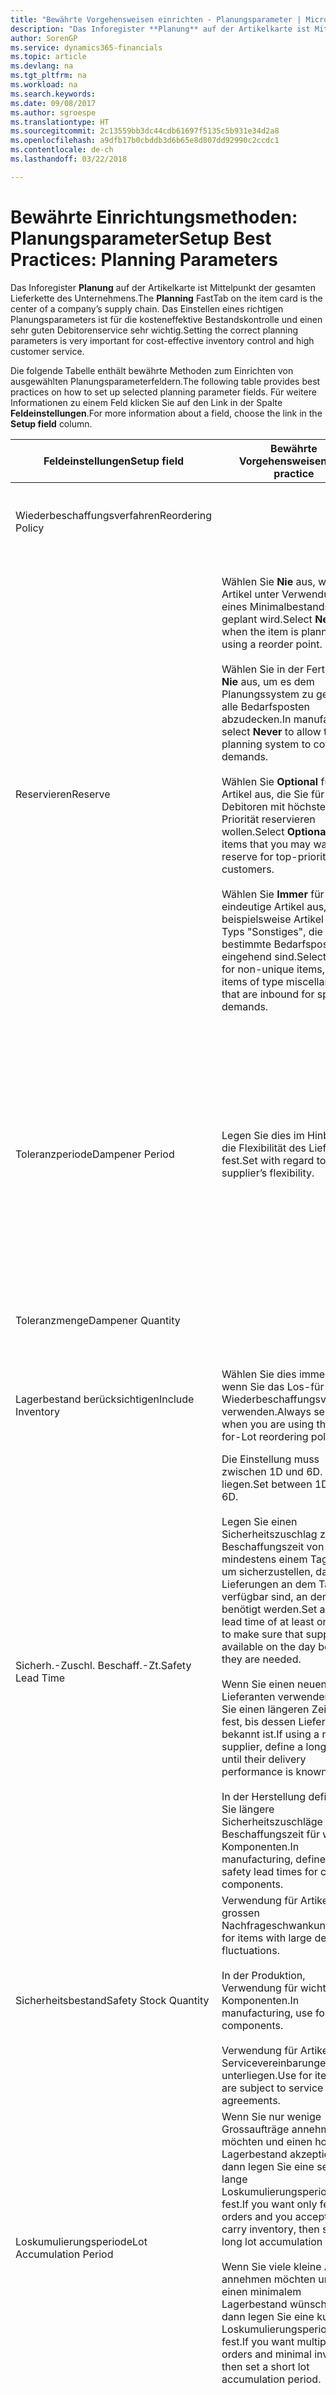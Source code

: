 ```yaml
---
title: "Bewährte Vorgehensweisen einrichten - Planungsparameter | Microsoft Docs"
description: "Das Inforegister **Planung** auf der Artikelkarte ist Mittelpunkt der gesamten Lieferkette des Unternehmens. Das Einstellen eines richtigen Planungsparameters ist für die kosteneffektive Bestandskontrolle und einen sehr guten Debitorenservice sehr wichtig."
author: SorenGP
ms.service: dynamics365-financials
ms.topic: article
ms.devlang: na
ms.tgt_pltfrm: na
ms.workload: na
ms.search.keywords: 
ms.date: 09/08/2017
ms.author: sgroespe
ms.translationtype: HT
ms.sourcegitcommit: 2c13559bb3dc44cdb61697f5135c5b931e34d2a8
ms.openlocfilehash: a9dfb17b0cbddb3d6b65e8d807dd92990c2ccdc1
ms.contentlocale: de-ch
ms.lasthandoff: 03/22/2018

---
```

# <a name="setup-best-practices-planning-parameters"></a><span data-ttu-id="9f67d-104">Bewährte Einrichtungsmethoden: Planungsparameter</span><span class="sxs-lookup"><span data-stu-id="9f67d-104">Setup Best Practices: Planning Parameters</span></span>
<span data-ttu-id="9f67d-105">Das Inforegister **Planung** auf der Artikelkarte ist Mittelpunkt der gesamten Lieferkette des Unternehmens.</span><span class="sxs-lookup"><span data-stu-id="9f67d-105">The **Planning** FastTab on the item card is the center of a company’s supply chain.</span></span> <span data-ttu-id="9f67d-106">Das Einstellen eines richtigen Planungsparameters ist für die kosteneffektive Bestandskontrolle und einen sehr guten Debitorenservice sehr wichtig.</span><span class="sxs-lookup"><span data-stu-id="9f67d-106">Setting the correct planning parameters is very important for cost-effective inventory control and high customer service.</span></span>  

 <span data-ttu-id="9f67d-107">Die folgende Tabelle enthält bewährte Methoden zum Einrichten von ausgewählten Planungsparameterfeldern.</span><span class="sxs-lookup"><span data-stu-id="9f67d-107">The following table provides best practices on how to set up selected planning parameter fields.</span></span> <span data-ttu-id="9f67d-108">Für weitere Informationen zu einem Feld klicken Sie auf den Link in der Spalte **Feldeinstellungen**.</span><span class="sxs-lookup"><span data-stu-id="9f67d-108">For more information about a field, choose the link in the **Setup field** column.</span></span>  

|<span data-ttu-id="9f67d-109">Feldeinstellungen</span><span class="sxs-lookup"><span data-stu-id="9f67d-109">Setup field</span></span>|<span data-ttu-id="9f67d-110">Bewährte Vorgehensweisen</span><span class="sxs-lookup"><span data-stu-id="9f67d-110">Best practice</span></span>|<span data-ttu-id="9f67d-111">Bemerkung</span><span class="sxs-lookup"><span data-stu-id="9f67d-111">Comment</span></span>|  
|-----------------|-------------------|-------------|  
|<span data-ttu-id="9f67d-112">Wiederbeschaffungsverfahren</span><span class="sxs-lookup"><span data-stu-id="9f67d-112">Reordering Policy</span></span>||<span data-ttu-id="9f67d-113">Weitere Informationen finden Sie unter [Bewährte Einrichtungsmethoden: Wiederbeschaffungsverfahren](setup-best-practices-reordering-policies.md).</span><span class="sxs-lookup"><span data-stu-id="9f67d-113">For more information, see [Setup Best Practices: Reordering Policies](setup-best-practices-reordering-policies.md).</span></span>|  
|<span data-ttu-id="9f67d-114">Reservieren</span><span class="sxs-lookup"><span data-stu-id="9f67d-114">Reserve</span></span>|<span data-ttu-id="9f67d-115">Wählen Sie **Nie** aus, wenn der Artikel unter Verwendung eines Minimalbestands geplant wird.</span><span class="sxs-lookup"><span data-stu-id="9f67d-115">Select **Never** when the item is planned using a reorder point.</span></span><br /><br /> <span data-ttu-id="9f67d-116">Wählen Sie in der Fertigung **Nie** aus, um es dem Planungssystem zu gestatten, alle Bedarfsposten abzudecken.</span><span class="sxs-lookup"><span data-stu-id="9f67d-116">In manufacturing, select **Never** to allow the planning system to cover all demands.</span></span><br /><br /> <span data-ttu-id="9f67d-117">Wählen Sie **Optional** für Artikel aus, die Sie für Debitoren mit höchster Priorität reservieren wollen.</span><span class="sxs-lookup"><span data-stu-id="9f67d-117">Select **Optional** for items that you may want to reserve for top-priority customers.</span></span><br /><br /> <span data-ttu-id="9f67d-118">Wählen Sie **Immer** für nicht eindeutige Artikel aus, wie beispielsweise Artikel des Typs "Sonstiges", die für bestimmte Bedarfsposten eingehend sind.</span><span class="sxs-lookup"><span data-stu-id="9f67d-118">Select **Always** for non-unique items, such as items of type miscellaneous that are inbound for specific demands.</span></span>|<span data-ttu-id="9f67d-119">Reservierungen wirken im Allgemeinen dem Zweck der Planung entgegen, nämlich einem Ausgleich zwischen Bedarf und Vorrat.</span><span class="sxs-lookup"><span data-stu-id="9f67d-119">Reservations generally counteract the purpose of planning, which is to balance demand and supply.</span></span> <span data-ttu-id="9f67d-120">Daher sollten Artikel, die für die Planung eingerichtet wurden, im Allgemeinen nicht reserviert werden.</span><span class="sxs-lookup"><span data-stu-id="9f67d-120">Therefore, items that are set up for planning should generally not be reserved.</span></span><br /><br /> <span data-ttu-id="9f67d-121">Wenn der Benutzer eine Lagerbestandsmenge für zukünftigen Bedarf reserviert, wird die Planungsgrundlage gestört, und der Minimalbestand funktioniert möglicherweise nicht ordnungsgemäss.</span><span class="sxs-lookup"><span data-stu-id="9f67d-121">If the user reserves an inventory quantity for future demand, then the planning foundation will be disturbed, and the reorder point may not work correctly.</span></span> <span data-ttu-id="9f67d-122">Selbst wenn der voraussichtliche Lagerbestand im Hinblick auf den Minimalbestand akzeptabel ist, stehen die Mengen möglicherweise aufgrund der Reservierung nicht zur Verfügung.</span><span class="sxs-lookup"><span data-stu-id="9f67d-122">Even if the projected inventory level is acceptable with regard to the reorder point, the quantities may not be available because of the reservation.</span></span>|  
|<span data-ttu-id="9f67d-123">Toleranzperiode</span><span class="sxs-lookup"><span data-stu-id="9f67d-123">Dampener Period</span></span>|<span data-ttu-id="9f67d-124">Legen Sie dies im Hinblick auf die Flexibilität des Lieferanten fest.</span><span class="sxs-lookup"><span data-stu-id="9f67d-124">Set with regard to the supplier’s flexibility.</span></span>|<span data-ttu-id="9f67d-125">Wenn der Lieferant Änderungen in letzter Minute an den Aufträgen akzeptiert, verwenden Sie eine längere Periode.</span><span class="sxs-lookup"><span data-stu-id="9f67d-125">If the supplier accepts last-minute changes to orders, then use a longer period.</span></span> <span data-ttu-id="9f67d-126">Wenn für den Lieferanten eine feste Planung erforderlich ist, dann halten Sie die Periode so kurz wie möglich.</span><span class="sxs-lookup"><span data-stu-id="9f67d-126">If the supplier requires firm planning, then shorten your period as much as possible.</span></span><br /><br /> <span data-ttu-id="9f67d-127">Informationen zur globalen Einrichtung, siehe [Designdetails: Planungsparameter](design-details-planning-parameters.md).</span><span class="sxs-lookup"><span data-stu-id="9f67d-127">For information about the global setup, see [Design Details: Planning Parameters](design-details-planning-parameters.md).</span></span>|  
|<span data-ttu-id="9f67d-128">Toleranzmenge</span><span class="sxs-lookup"><span data-stu-id="9f67d-128">Dampener Quantity</span></span>||<span data-ttu-id="9f67d-129">Informationen zur globalen Einrichtung, siehe [Designdetails: Planungsparameter](design-details-planning-parameters.md).</span><span class="sxs-lookup"><span data-stu-id="9f67d-129">For information about the global setup, see [Design Details: Planning Parameters](design-details-planning-parameters.md).</span></span>|  
|<span data-ttu-id="9f67d-130">Lagerbestand berücksichtigen</span><span class="sxs-lookup"><span data-stu-id="9f67d-130">Include Inventory</span></span>|<span data-ttu-id="9f67d-131">Wählen Sie dies immer aus, wenn Sie das Los-für-Los-Wiederbeschaffungsverfahren verwenden.</span><span class="sxs-lookup"><span data-stu-id="9f67d-131">Always select when you are using the Lot-for-Lot reordering policy.</span></span>|<span data-ttu-id="9f67d-132">Wählen Sie dies nur in bestimmten Fällen nicht aus, beispielsweise wenn keine Lagerartikel verkäuflich sind.</span><span class="sxs-lookup"><span data-stu-id="9f67d-132">Do not select only in special situations, such as when inventory items are not sellable.</span></span>|  
|<span data-ttu-id="9f67d-133">Sicherh.-Zuschl. Beschaff.-Zt.</span><span class="sxs-lookup"><span data-stu-id="9f67d-133">Safety Lead Time</span></span>|<span data-ttu-id="9f67d-134">Die Einstellung muss zwischen 1D und 6D. liegen.</span><span class="sxs-lookup"><span data-stu-id="9f67d-134">Set between 1D and 6D.</span></span><br /><br /> <span data-ttu-id="9f67d-135">Legen Sie einen Sicherheitszuschlag zur Beschaffungszeit von mindestens einem Tag fest, um sicherzustellen, dass die Lieferungen an dem Tag verfügbar sind, an dem sie benötigt werden.</span><span class="sxs-lookup"><span data-stu-id="9f67d-135">Set a safety lead time of at least one day to make sure that supplies are available on the day before they are needed.</span></span><br /><br /> <span data-ttu-id="9f67d-136">Wenn Sie einen neuen Lieferanten verwenden, legen Sie einen längeren Zeitraum fest, bis dessen Liefertreue bekannt ist.</span><span class="sxs-lookup"><span data-stu-id="9f67d-136">If using a new supplier, define a longer time until their delivery performance is known.</span></span><br /><br /> <span data-ttu-id="9f67d-137">In der Herstellung definieren Sie längere Sicherheitszuschläge zur Beschaffungszeit für wichtige Komponenten.</span><span class="sxs-lookup"><span data-stu-id="9f67d-137">In manufacturing, define longer safety lead times for critical components.</span></span>|<span data-ttu-id="9f67d-138">Vom System geplante Lieferungen, um zu vermeiden, dass am gleichen Tag, an dem Bestand nicht lieferbar ist, Bestand nicht lieferbar ist.</span><span class="sxs-lookup"><span data-stu-id="9f67d-138">Supply that is planned by the system to avoid a stock-out will arrive on the same day that the stock-out occurs.</span></span> <span data-ttu-id="9f67d-139">Dies kann sich möglicherweise als mehrere Stunden zu spät erweisen, wenn beispielsweise der Bedarf morgens erforderlich ist und die Lieferung am Nachmittag eingeht.</span><span class="sxs-lookup"><span data-stu-id="9f67d-139">This may be several hours too late if, for example, the demand is needed in the morning and the supply arrives in the afternoon.</span></span> <span data-ttu-id="9f67d-140">**Hinweis:** Das Feld **Sicherh.-Zuschl.-Zt.** verwendet den Basiskalender.</span><span class="sxs-lookup"><span data-stu-id="9f67d-140">**Note:**  The **Safety Lead Time** field uses the base calendar.</span></span> <span data-ttu-id="9f67d-141">Daher bedeutet 14T nicht notwendigerweise zwei Wochen.</span><span class="sxs-lookup"><span data-stu-id="9f67d-141">Therefore, 14D is not necessarily two weeks.</span></span>|  
|<span data-ttu-id="9f67d-142">Sicherheitsbestand</span><span class="sxs-lookup"><span data-stu-id="9f67d-142">Safety Stock Quantity</span></span>|<span data-ttu-id="9f67d-143">Verwendung für Artikel mit grossen Nachfrageschwankungen.</span><span class="sxs-lookup"><span data-stu-id="9f67d-143">Use for items with large demand fluctuations.</span></span><br /><br /> <span data-ttu-id="9f67d-144">In der Produktion, Verwendung für wichtige Komponenten.</span><span class="sxs-lookup"><span data-stu-id="9f67d-144">In manufacturing, use for critical components.</span></span><br /><br /> <span data-ttu-id="9f67d-145">Verwendung für Artikel, die Servicevereinbarungen unterliegen.</span><span class="sxs-lookup"><span data-stu-id="9f67d-145">Use for items that are subject to service agreements.</span></span>|<span data-ttu-id="9f67d-146">Wenn das Feld **Minimalbestant** nicht ausgefüllt ist, dann dient der Sicherheitsbestand auch als Minimalbestand.</span><span class="sxs-lookup"><span data-stu-id="9f67d-146">If the **Reorder Point** field is not filled, then the safety stock quantity also functions as a reorder point.</span></span>|  
|<span data-ttu-id="9f67d-147">Loskumulierungsperiode</span><span class="sxs-lookup"><span data-stu-id="9f67d-147">Lot Accumulation Period</span></span>|<span data-ttu-id="9f67d-148">Wenn Sie nur wenige Grossaufträge annehmen möchten und einen hohen Lagerbestand akzeptieren, dann legen Sie eine sehr lange Loskumulierungsperiode fest.</span><span class="sxs-lookup"><span data-stu-id="9f67d-148">If you want only few big orders and you accept to carry inventory, then set a long lot accumulation period.</span></span><br /><br /> <span data-ttu-id="9f67d-149">Wenn Sie viele kleine Aufträge annehmen möchten und sich einen minimalem Lagerbestand wünschen, dann legen Sie eine kurze Loskumulierungsperiode fest.</span><span class="sxs-lookup"><span data-stu-id="9f67d-149">If you want multiple small orders and minimal inventory, then set a short lot accumulation period.</span></span>|<span data-ttu-id="9f67d-150">Die Loskumulierungsperiode ist im Allgemeinen die längste Periode, in der Sie über Lagerbestand verfügen.</span><span class="sxs-lookup"><span data-stu-id="9f67d-150">The lot accumulation period is generally the longest period that you will carry inventory.</span></span>|  
|<span data-ttu-id="9f67d-151">Minimalbestand</span><span class="sxs-lookup"><span data-stu-id="9f67d-151">Reorder Point</span></span>|<span data-ttu-id="9f67d-152">Ermitteln Sie den Minimalbestand auf Basis des Anforderungsprofils des Artikels.</span><span class="sxs-lookup"><span data-stu-id="9f67d-152">Base the reorder point on the item’s demand profile.</span></span>|<span data-ttu-id="9f67d-153">Wenn laut historischen Daten während einer Beschaffungszeit von sieben Tagen der durchschnittliche Bedarf des Artikels 100 Einheiten beträgt, kann der Minimalbestand auf 100 festgelegt werden.</span><span class="sxs-lookup"><span data-stu-id="9f67d-153">If historical data shows that the item’s average demand is 100 units during a lead time of seven days, then the reorder point can be set to 100 as a minimum.</span></span><br /><br /> <span data-ttu-id="9f67d-154">Das bedeutet, dass bei einer Abnahme des Lagerbestands auf unter 100 Einheiten das Planungssystem die Wiederbeschaffung des Artikels vorschlägt, da für die Wiederbeschaffung sieben Tage benötigt werden und genügend Einheiten vorhanden sein müssen, um den Bedarf in diesen sieben Tagen zu decken.</span><span class="sxs-lookup"><span data-stu-id="9f67d-154">This means that when the inventory level falls below 100 units, then the planning system will suggest to replenish because it takes seven days to supply the item, and there must be enough to cover the demand within those seven days.</span></span>|  
|<span data-ttu-id="9f67d-155">Zeitrahmen</span><span class="sxs-lookup"><span data-stu-id="9f67d-155">Time Bucket</span></span>|<span data-ttu-id="9f67d-156">Ein leeres Feld bedeutet, dass der Lagerbestand jeden Tag überprüft wird.</span><span class="sxs-lookup"><span data-stu-id="9f67d-156">Leave blank, meaning that the inventory level is checked every day.</span></span>|<span data-ttu-id="9f67d-157">Bei täglicher Überprüfung des Lagerbestands ist eine optimale Planung des Minimalbestands sichergestellt.</span><span class="sxs-lookup"><span data-stu-id="9f67d-157">Checking the inventory level every day ensures optimal reorder point planning.</span></span> <span data-ttu-id="9f67d-158">**Hinweis:** Ein Zeitrahmen von 1W bedeutet, dass der Lagerbestand möglicherweise eine Woche bevor ein Beschaffungsauftrag vorgeschlagen wird, unter dem Minimalbestand liegt.</span><span class="sxs-lookup"><span data-stu-id="9f67d-158">**Note:**  A time bucket of 1W means that the inventory level may be below the reorder point for one week before a supply order is suggested.</span></span>|  
|<span data-ttu-id="9f67d-159">Rundungspräzision</span><span class="sxs-lookup"><span data-stu-id="9f67d-159">Rounding Precision</span></span>|<span data-ttu-id="9f67d-160">In der teuren Produktion auf 0,00001 festgelegt.</span><span class="sxs-lookup"><span data-stu-id="9f67d-160">In expensive manufacturing, set to 0.00001.</span></span>|<span data-ttu-id="9f67d-161">Grosse Rundungsmengen an Ausschuss oder Materialverbrauch können zu sehr hohen Lagerkosten führen.</span><span class="sxs-lookup"><span data-stu-id="9f67d-161">Large rounding quantities of scrap or material consumption can amount to very large inventory costs.</span></span> <span data-ttu-id="9f67d-162">Es kann daher von Bedeutung sein, die kleinste Rundungspräzision festzulegen, um diese potenziellen Kosten zu minimieren.</span><span class="sxs-lookup"><span data-stu-id="9f67d-162">It may therefore be relevant to set the smallest rounding precision to minimize this potential cost.</span></span>|  

> [!NOTE]  
>  <span data-ttu-id="9f67d-163">Die bewährten Methoden zu Planungsparametern auf Artikelkarten gelten auch für dieselben Felder auf Lagerhaltungsdatenkarten.</span><span class="sxs-lookup"><span data-stu-id="9f67d-163">The best practices for planning parameters on item cards also apply to the same fields on SKU cards.</span></span>  
>   
>  <span data-ttu-id="9f67d-164">Wenn Unternehmen den Bedarf an verschiedenen Lagerorten planen, empfiehlt es sich, für jeden Standort Lagerhaltungsdaten festzulegen und den gesamten Bedarf mit einem Wert im Feld **Lagerortcode** zu erstellen.</span><span class="sxs-lookup"><span data-stu-id="9f67d-164">If companies plan for demand at different locations, then it is strongly advised to define SKUs for each location and that all demand is created by using a value in the **Location Code** field.</span></span> <span data-ttu-id="9f67d-165">Weitere Informationen finden Sie unter [Designdetails: Bedarf an leerem Lagerort](design-details-demand-at-blank-location.md)</span><span class="sxs-lookup"><span data-stu-id="9f67d-165">For more information, see [Design Details: Demand at Blank Location](design-details-demand-at-blank-location.md).</span></span>  

## <a name="see-also"></a><span data-ttu-id="9f67d-166">Siehe auch</span><span class="sxs-lookup"><span data-stu-id="9f67d-166">See Also</span></span>  
 <span data-ttu-id="9f67d-167">[Bewährte Einrichtungsmethoden: Beschaffungsplanung](setup-best-practices-supply-planning.md) </span><span class="sxs-lookup"><span data-stu-id="9f67d-167">[Setup Best Practices: Supply Planning](setup-best-practices-supply-planning.md) </span></span>  
 <span data-ttu-id="9f67d-168">[Designdetails: Vorratsplanung](design-details-supply-planning.md) </span><span class="sxs-lookup"><span data-stu-id="9f67d-168">[Design Details: Supply Planning](design-details-supply-planning.md) </span></span>  
 [<span data-ttu-id="9f67d-169">Richten Sie komplexe Anwendungsbereiche mithilfe bewährter Methoden ein</span><span class="sxs-lookup"><span data-stu-id="9f67d-169">Set Up Complex Application Areas Using Best Practices</span></span>](set-up-complex-application-areas-using-best-practices.md)  
 <span data-ttu-id="9f67d-170">[Arbeiten mit [!INCLUDE[d365fin](includes/d365fin_md.md)]](ui-work-product.md)</span><span class="sxs-lookup"><span data-stu-id="9f67d-170">[Working with [!INCLUDE[d365fin](includes/d365fin_md.md)]](ui-work-product.md)</span></span>

